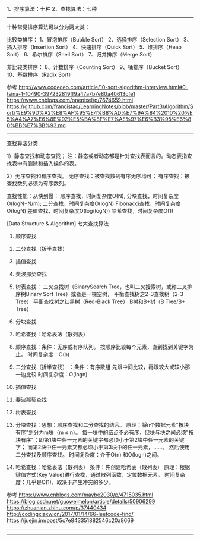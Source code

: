 1、排序算法：十种
2、查找算法：七种



---------------------------------------------------------------------------------------------------------------------
十种常见排序算法可以分为两大类：

比较类排序：
1、冒泡排序（Bubble Sort）
2、选择排序（Selection Sort）
3、插入排序（Insertion Sort）
4、快速排序（Quick Sort）
5、堆排序（Heap Sort）
6、希尔排序（Shell Sort）
7、归并排序（Merge Sort）


非比较类排序：
8、计数排序（Counting Sort）
9、桶排序（Bucket Sort）
10、基数排序（Radix Sort）



参考
http://www.codeceo.com/article/10-sort-algorithm-interview.html#0-tsina-1-10490-397232819ff9a47a7b7e80a40613cfe1
https://www.cnblogs.com/onepixel/p/7674659.html
https://github.com/francistao/LearningNotes/blob/master/Part3/Algorithm/Sort/%E9%9D%A2%E8%AF%95%E4%B8%AD%E7%9A%84%2010%20%E5%A4%A7%E6%8E%92%E5%BA%8F%E7%AE%97%E6%B3%95%E6%80%BB%E7%BB%93.md





---------------------------------------------------------------------------------------------------------------------
查找算法分类


1）静态查找和动态查找；
注：静态或者动态都是针对查找表而言的。动态表指查找表中有删除和插入操作的表。

2）无序查找和有序查找。
    无序查找：被查找数列有序无序均可；
    有序查找：被查找数列必须为有序数列。
    
查找性能：从快到慢：
    顺序查找，时间复杂度O(N),
    分块查找，时间复杂度O(logN+N/m);
    二分查找，时间复杂度O(logN)
    Fibonacci查找，时间复杂度O(logN)
    差值查找，时间复杂度O(log(logN))
    哈希查找，时间复杂度O(1)


[Data Structure & Algorithm] 七大查找算法

1. 顺序查找
2. 二分查找（折半查找） 
3. 插值查找
4. 斐波那契查找
5. 树表查找：
    二叉查找树（BinarySearch Tree，也叫二叉搜索树，或称二叉排序树Binary Sort Tree）或者是一棵空树，
    平衡查找树之2-3查找树（2-3 Tree）
    平衡查找树之红黑树（Red-Black Tree）
    B树和B+树（B Tree/B+ Tree）
6. 分块查找
7. 哈希查找：哈希表法（散列表） 


1. 顺序查找：条件：无序或有序队列。     按顺序比较每个元素，直到找到关键字为止。    时间复杂度：O(n) 
2. 二分查找（折半查找） ：条件：有序数组      先跟中间比较，再跟较大或较小那一边比较   时间复杂度：O(logn) 
3. 插值查找
4. 斐波那契查找
5. 树表查找
6. 分块查找：思想：顺序查找和二分查找的结合。    原理：将n个数据元素"按块有序"划分为m块（m ≤ n）。 每一块中的结点不必有序，但块与块之间必须"按块有序"；即第1块中任一元素的关键字都必须小于第2块中任一元素的关键字； 而第2块中任一元素又都必须小于第3块中的任一元素，……。 然后使用二分查找及顺序查找。        时间复杂度：介于O(n) 和O(logn)之间。
7. 哈希查找：哈希表法（散列表） 条件：先创建哈希表（散列表）    原理：根据键值方式(Key Value)进行查找，通过散列函数，定位数据元素。   时间复杂度：几乎是O(1)，取决于产生冲突的多少。 


参考
https://www.cnblogs.com/maybe2030/p/4715035.html
https://blog.csdn.net/guoweimelon/article/details/50906299
https://zhuanlan.zhihu.com/p/37440434
http://codingxiaxw.cn/2017/01/14/66-leetcode-find/
https://juejin.im/post/5c7e843351882546c20a8669


---------------------------------------------------------------------------------------------------------------------











---------------------------------------------------------------------------------------------------------------------

